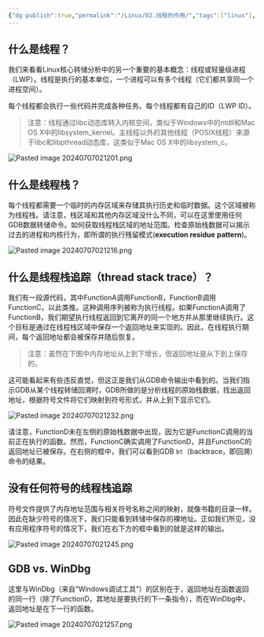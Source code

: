 ```yaml
---
{"dg-publish":true,"permalink":"/Linux/02.线程的作用/","tags":["linux"],"dgPassFrontmatter":true,"noteIcon":"","created":"2024-07-07T01:56:59.926+08:00","updated":"2024-07-07T02:12:58.053+08:00"}
---
```




## 什么是线程？

我们来看看Linux核心转储分析中的另一个重要的基本概念：线程或轻量级进程（LWP）。线程是执行的基本单位，一个进程可以有多个线程（它们都共享同一个进程空间）。

每个线程都会执行一些代码并完成各种任务。每个线程都有自己的ID（LWP ID）。

>注意：线程通过libc动态库转入内核空间，类似于Windows中的ntdll和Mac OS X中的libsystem_kernel。主线程以外的其他线程（POSIX线程）来源于libc和libpthread动态库，这类似于Mac OS X中的libsystem_c。

![Pasted image 20240707021201.png](/img/user/Linux/assert/Pasted%20image%2020240707021201.png)
## 什么是线程栈？

每个线程都需要一个临时的内存区域来存储其执行历史和临时数据。这个区域被称为线程栈。请注意，栈区域和其他内存区域没什么不同，可以在这里使用任何GDB数据转储命令。如何获取线程栈区域的地址范围。检查原始栈数据可以揭示过去的进程和内核行为，即所谓的执行残留模式(**execution residue** **pattern**)。

![Pasted image 20240707021216.png](/img/user/Linux/assert/Pasted%20image%2020240707021216.png)
## 什么是线程栈追踪（thread stack trace）？  

我们有一段源代码，其中FunctionA调用FunctionB，FunctionB调用FunctionC，以此类推。这种调用序列被称为执行线程。如果FunctionA调用了FunctionB，我们期望执行线程返回到它离开的同一个地方并从那里继续执行。这个目标是通过在线程栈区域中保存一个返回地址来实现的。因此，在线程执行期间，每个返回地址都会被保存并随后恢复。

> 注意：虽然在下图中内存地址从上到下增长，但返回地址是从下到上保存的。

这可能看起来有些违反直觉，但这正是我们从GDB命令输出中看到的。当我们指示GDB从某个线程转储回溯时，GDB所做的是分析线程的原始栈数据，找出返回地址，根据符号文件将它们映射到符号形式，并从上到下显示它们。

![Pasted image 20240707021232.png](/img/user/Linux/assert/Pasted%20image%2020240707021232.png)

请注意，FunctionD未在左侧的原始栈数据中出现，因为它是FunctionC调用的当前正在执行的函数。然而，FunctionC确实调用了FunctionD，并且FunctionC的返回地址已被保存。在右侧的框中，我们可以看到GDB `bt`（backtrace，即回溯）命令的结果。

## **没有任何符号的线程栈追踪**

符号文件提供了内存地址范围与相关符号名称之间的映射，就像书籍的目录一样。因此在缺少符号的情况下，我们只能看到转储中保存的裸地址。正如我们所见，没有应用程序符号的情况下，我们在右下方的框中看到的就是这样的输出。

![Pasted image 20240707021245.png](/img/user/Linux/assert/Pasted%20image%2020240707021245.png)
## GDB vs. WinDbg

这里与WinDbg（来自“Windows调试工具”）的区别在于，返回地址在函数返回的同一行（除了FunctionD，其地址是要执行的下一条指令），而在WinDbg中，返回地址是在下一行的函数。

![Pasted image 20240707021257.png](/img/user/Linux/assert/Pasted%20image%2020240707021257.png)
